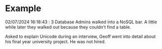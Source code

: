# Example

<!-- replace-with-date starts -->
02/07/2024 16:18:43 : 3 Database Admins walked into a NoSQL bar. A little while later they walked out because they couldn't find a table.
<!-- replace-with-date ends -->

<!-- replace-with-joke starts -->
Asked to explain Unicode during an interview, Geoff went into detail about his final year university project. He was not hired.
<!-- replace-with-joke ends -->